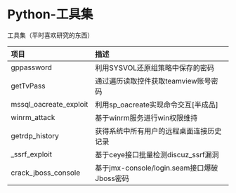# Python-工具集
工具集（平时喜欢研究的东西）


| 项目 | 描述 |
| :-- | :-- |
| gppassword | 利用SYSVOL还原组策略中保存的密码 |
| getTvPass | 通过遍历读取控件获取teamview账号密码 |
| mssql_oacreate_exploit | 利用sp_oacreate实现命令交互[半成品]  |
| winrm_attack | 基于winrm服务进行win权限维持 |
| getrdp_history | 获得系统中所有用户的远程桌面连接历史记录 |
| _ssrf_exploit | 基于ceye接口批量检测discuz_ssrf漏洞 |
| crack_jboss_console | 基于jmx-console/login.seam接口爆破Jboss密码 |

